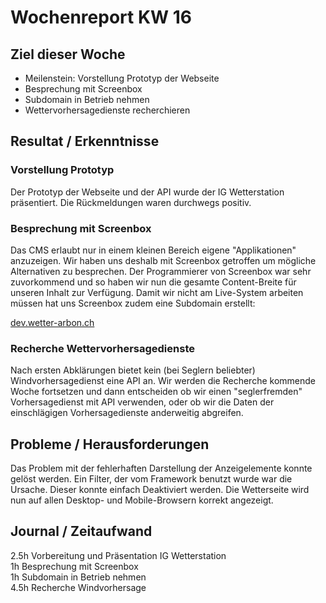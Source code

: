 # Wochenreport KW 16

## Ziel dieser Woche
* Meilenstein: Vorstellung Prototyp der Webseite
* Besprechung mit Screenbox
* Subdomain in Betrieb nehmen
* Wettervorhersagedienste recherchieren

## Resultat / Erkenntnisse

### Vorstellung Prototyp
Der Prototyp der Webseite und der API wurde der IG Wetterstation präsentiert. Die Rückmeldungen waren durchwegs positiv. 

### Besprechung mit Screenbox
Das CMS erlaubt nur in einem kleinen Bereich eigene "Applikationen" anzuzeigen. Wir haben uns deshalb mit Screenbox getroffen um mögliche Alternativen zu besprechen. Der Programmierer von Screenbox war sehr zuvorkommend und so haben wir nun die gesamte Content-Breite für unseren Inhalt zur Verfügung. Damit wir nicht am Live-System arbeiten müssen hat uns Screenbox zudem eine Subdomain erstellt:

[dev.wetter-arbon.ch](https://dev.wetter-arbon.ch/wetteraktuell)

### Recherche Wettervorhersagedienste
Nach ersten Abklärungen bietet kein (bei Seglern beliebter) Windvorhersagedienst eine API an. Wir werden die Recherche kommende Woche fortsetzen und dann entscheiden ob wir einen "seglerfremden" Vorhersagedienst mit API verwenden, oder ob wir die Daten der einschlägigen Vorhersagedienste anderweitig abgreifen.

## Probleme / Herausforderungen
Das Problem mit der fehlerhaften Darstellung der Anzeigelemente konnte gelöst werden. Ein Filter, der vom Framework benutzt wurde war die Ursache. Dieser konnte einfach Deaktiviert werden. Die Wetterseite wird nun auf allen Desktop- und Mobile-Browsern korrekt angezeigt.

## Journal / Zeitaufwand
2.5h Vorbereitung und Präsentation IG Wetterstation  
1h Besprechung mit Screenbox  
1h Subdomain in Betrieb nehmen  
4.5h Recherche Windvorhersage  


